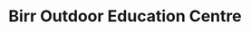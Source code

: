 ---
title: "Birr Outdoor Education Centre"
address: "Roscrea Road, Birr, Co. Offaly"
tel: "+353 (0)57 912 0029"
county: "Offaly"
category: "Sailing"
type: "Content"
lat: "53.09666442871094"
lng: "-7.926122188568115"
---